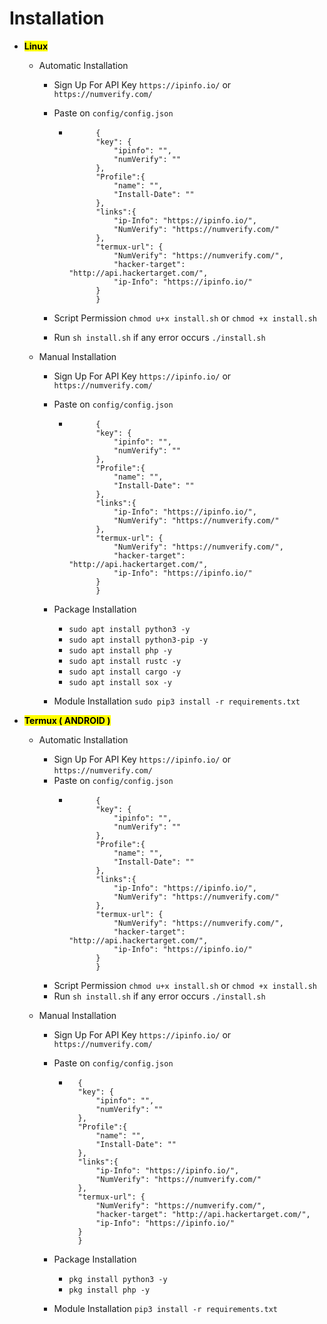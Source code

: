# Installation

- <mark>**Linux**</mark>
    - Automatic Installation
        - Sign Up For API Key ` https://ipinfo.io/ ` or ` https://numverify.com/ `
        - Paste on ` config/config.json `
            - ```
                    {
                    "key": {
                        "ipinfo": "",
                        "numVerify": ""
                    },
                    "Profile":{
                        "name": "",
                        "Install-Date": ""
                    },
                    "links":{
                        "ip-Info": "https://ipinfo.io/",
                        "NumVerify": "https://numverify.com/"
                    },
                    "termux-url": {
                        "NumVerify": "https://numverify.com/",
                        "hacker-target": "http://api.hackertarget.com/",
                        "ip-Info": "https://ipinfo.io/"
                    }
                    }

                ```
        - Script Permission ` chmod u+x install.sh ` or ` chmod +x install.sh `

        - Run ` sh install.sh ` if any error occurs ` ./install.sh `

    - Manual Installation
        - Sign Up For API Key ` https://ipinfo.io/ ` or ` https://numverify.com/ `
        - Paste on ` config/config.json `
            - ```
                    {
                    "key": {
                        "ipinfo": "",
                        "numVerify": ""
                    },
                    "Profile":{
                        "name": "",
                        "Install-Date": ""
                    },
                    "links":{
                        "ip-Info": "https://ipinfo.io/",
                        "NumVerify": "https://numverify.com/"
                    },
                    "termux-url": {
                        "NumVerify": "https://numverify.com/",
                        "hacker-target": "http://api.hackertarget.com/",
                        "ip-Info": "https://ipinfo.io/"
                    }
                    }
                ```
        - Package Installation
            - ` sudo apt install python3 -y `
            - ` sudo apt install python3-pip -y `
            - ` sudo apt install php -y `
            - ` sudo apt install rustc -y `
            - ` sudo apt install cargo -y `
            - ` sudo apt install sox -y `

        - Module Installation
            ` sudo pip3 install -r requirements.txt `

- <mark>**Termux ( ANDROID )**</mark>
    - Automatic Installation
        - Sign Up For API Key ` https://ipinfo.io/ ` or ` https://numverify.com/ `
        - Paste on ` config/config.json `
            - ```
                    {
                    "key": {
                        "ipinfo": "",
                        "numVerify": ""
                    },
                    "Profile":{
                        "name": "",
                        "Install-Date": ""
                    },
                    "links":{
                        "ip-Info": "https://ipinfo.io/",
                        "NumVerify": "https://numverify.com/"
                    },
                    "termux-url": {
                        "NumVerify": "https://numverify.com/",
                        "hacker-target": "http://api.hackertarget.com/",
                        "ip-Info": "https://ipinfo.io/"
                    }
                    }
                ```
        - Script Permission ` chmod u+x install.sh ` or ` chmod +x install.sh `
        - Run ` sh install.sh ` if any error occurs ` ./install.sh `

    - Manual Installation
        - Sign Up For API Key ` https://ipinfo.io/ ` or ` https://numverify.com/ `
        - Paste on ` config/config.json `
            - ```
                {
                "key": {
                    "ipinfo": "",
                    "numVerify": ""
                },
                "Profile":{
                    "name": "",
                    "Install-Date": ""
                },
                "links":{
                    "ip-Info": "https://ipinfo.io/",
                    "NumVerify": "https://numverify.com/"
                },
                "termux-url": {
                    "NumVerify": "https://numverify.com/",
                    "hacker-target": "http://api.hackertarget.com/",
                    "ip-Info": "https://ipinfo.io/"
                }
                }
                ```
        - Package Installation
            - ` pkg install python3 -y `
            - ` pkg install php -y `

        - Module Installation
            ` pip3 install -r requirements.txt `
